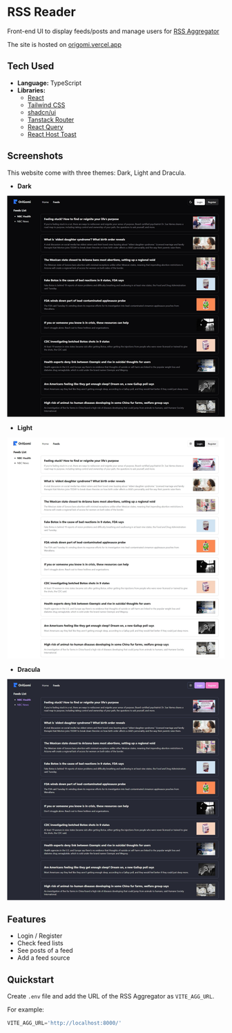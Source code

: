 # RSS Reader

Front-end UI to display feeds/posts and manage users for [RSS Aggregator](https://github.com/tientrinh21/rssagg)

The site is hosted on [origomi.vercel.app](https://origomi.vercel.app/)

## Tech Used

- **Language:** TypeScript
- **Libraries:**
  - [React](https://react.dev/)
  - [Tailwind CSS](https://tailwindcss.com/)
  - [shadcn/ui](https://ui.shadcn.com/)
  - [Tanstack Router](https://tanstack.com/router/)
  - [React Query](https://tanstack.com/query/)
  - [React Host Toast](https://react-hot-toast.com/)

## Screenshots

This website come with three themes: Dark, Light and Dracula.

- **Dark**

![Origomi Dark](./screenshots/origomi-dark.jpeg)

- **Light**

![Origomi Light](./screenshots/origomi-light.jpeg)

- **Dracula**

![Origomi Dracula](./screenshots/origomi-dracula.jpeg)

## Features

- Login / Register
- Check feed lists
- See posts of a feed
- Add a feed source

## Quickstart
Create `.env` file and add the URL of the RSS Aggregator as `VITE_AGG_URL`.

For example:
```python
VITE_AGG_URL='http://localhost:8000/'
```
